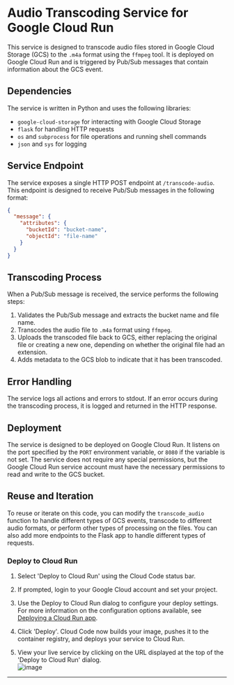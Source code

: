 # Audio Transcoding Service for Google Cloud Run

This service is designed to transcode audio files stored in Google Cloud Storage (GCS) to the `.m4a` format using the `ffmpeg` tool. It is deployed on Google Cloud Run and is triggered by Pub/Sub messages that contain information about the GCS event.

## Dependencies

The service is written in Python and uses the following libraries:

- `google-cloud-storage` for interacting with Google Cloud Storage
- `flask` for handling HTTP requests
- `os` and `subprocess` for file operations and running shell commands
- `json` and `sys` for logging

## Service Endpoint

The service exposes a single HTTP POST endpoint at `/transcode-audio`. This endpoint is designed to receive Pub/Sub messages in the following format:

```json
{
  "message": {
    "attributes": {
      "bucketId": "bucket-name",
      "objectId": "file-name"
    }
  }
}
```

## Transcoding Process

When a Pub/Sub message is received, the service performs the following steps:

1. Validates the Pub/Sub message and extracts the bucket name and file name.
2. Transcodes the audio file to `.m4a` format using `ffmpeg`.
3. Uploads the transcoded file back to GCS, either replacing the original file or creating a new one, depending on whether the original file had an extension.
4. Adds metadata to the GCS blob to indicate that it has been transcoded.

## Error Handling

The service logs all actions and errors to stdout. If an error occurs during the transcoding process, it is logged and returned in the HTTP response.

## Deployment

The service is designed to be deployed on Google Cloud Run. It listens on the port specified by the `PORT` environment variable, or `8080` if the variable is not set. The service does not require any special permissions, but the Google Cloud Run service account must have the necessary permissions to read and write to the GCS bucket.

## Reuse and Iteration

To reuse or iterate on this code, you can modify the `transcode_audio` function to handle different types of GCS events, transcode to different audio formats, or perform other types of processing on the files. You can also add more endpoints to the Flask app to handle different types of requests.

### Deploy to Cloud Run

1. Select 'Deploy to Cloud Run' using the Cloud Code status bar.

2. If prompted, login to your Google Cloud account and set your project.

3. Use the Deploy to Cloud Run dialog to configure your deploy settings. For more information on the configuration options available, see [Deploying a Cloud Run app](https://cloud.google.com/code/docs/vscode/deploying-a-cloud-run-app?utm_source=ext&utm_medium=partner&utm_campaign=CDR_kri_gcp_cloudcodereadmes_012521&utm_content=-).  

4. Click 'Deploy'. Cloud Code now builds your image, pushes it to the container registry, and deploys your service to Cloud Run.

5. View your live service by clicking on the URL displayed at the top of the 'Deploy to Cloud Run' dialog.  
![image](../../img/cloud-run-deployed-url.png)

---
